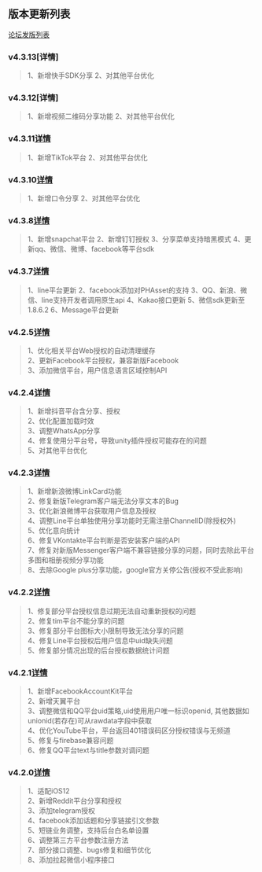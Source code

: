 ## 版本更新列表

[论坛发版列表](http://bbs.mob.com/forum.php?mod=forumdisplay&fid=2&filter=typeid&typeid=36)  


### v4.3.13[详情]
>1、新增快手SDK分享
>2、对其他平台优化 

### v4.3.12[详情]
>1、新增视频二维码分享功能
>2、对其他平台优化  

### v4.3.11[详情](http://bbs.mob.com/thread-26210-1-1.html)  
>1、新增TikTok平台
>2、对其他平台优化  

### v4.3.10[详情](http://bbs.mob.com/thread-26210-1-1.html)  
>1、新增口令分享
>2、对其他平台优化  

### v4.3.8[详情](http://bbs.mob.com/thread-26210-1-1.html)  
>1、新增snapchat平台
>2、新增钉钉授权
>3、分享菜单支持暗黑模式
>4、更新qq、微信、微博、facebook等平台sdk


### v4.3.7[详情](http://bbs.mob.com/thread-26210-1-1.html)  
>1、line平台更新
>2、facebook添加对PHAsset的支持
>3、QQ、新浪、微信、line支持开发者调用原生api
>4、Kakao接口更新
>5、微信sdk更新至1.8.6.2
>6、Message平台更新 

### v4.2.5[详情](http://bbs.mob.com/thread-26210-1-1.html)  
>1、优化相关平台Web授权的自动清理缓存  
>2、更新Facebook平台授权，兼容新版Facebook  
>3、添加微信平台，用户信息语言区域控制API  

### v4.2.4[详情](http://bbs.mob.com/thread-26192-1-1.html)  
>1、新增抖音平台含分享、授权  
>2、优化配置加载时效  
>3、调整WhatsApp分享  
>4、修复使用分平台号，导致unity插件授权可能存在的问题  
>5、对其他平台优化  

### v4.2.3[详情](http://bbs.mob.com/thread-26127-1-1.html)  
>1、新增新浪微博LinkCard功能  
>2、修复新版Telegram客户端无法分享文本的Bug  
>3、优化新浪微博平台获取用户信息及授权  
>4、调整Line平台单独使用分享功能时无需注册ChannelID(除授权外)  
>5、优化意向统计  
>6、修复VKontakte平台判断是否安装客户端的API  
>7、修复对新版Messenger客户端不兼容链接分享的问题，同时去除此平台多图和相册视频分享功能  
>8、去除Google plus分享功能，google官方关停公告(授权不受此影响)  

### v4.2.2[详情](http://bbs.mob.com/thread-26057-1-2.html)  
>1、修复部分平台授权信息过期无法自动重新授权的问题  
>2、修复tim平台不能分享的问题  
>3、修复部分平台图标大小限制导致无法分享的问题  
>4、修复Line平台授权后用户信息中uid缺失问题  
>5、修复部分情况出现的后台授权数据统计问题  

### v4.2.1[详情](http://bbs.mob.com/thread-25962-1-1.html)  
>1、新增FacebookAccountKit平台  
>2、新增天翼平台  
>3、调整微信和QQ平台uid策略,uid使用用户唯一标识openid, 其他数据如unionid(若存在)可从rawdata字段中获取  
>4、优化YouTube平台，平台返回401错误码区分授权错误与无频道  
>5、修复与firebase兼容问题  
>6、修复QQ平台text与title参数对调问题  
  

### v4.2.0[详情](http://bbs.mob.com/thread-25854-1-1.html)   
>1、适配iOS12  
>2、新增Reddit平台分享和授权  
>3、添加telegram授权  
>4、facebook添加话题和分享链接引文参数  
>5、短链业务调整，支持后台白名单设置  
>6、调整第三方平台参数注册方法  
>7、部分接口调整、bugs修复和细节优化  
>8、添加拉起微信小程序接口  

  

